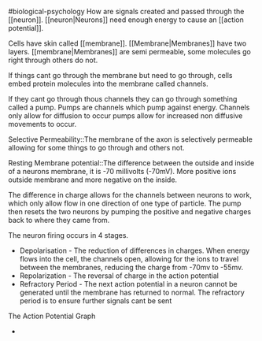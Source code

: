 #biological-psychology
How are signals created and passed through the [[neuron]]. [[neuron|Neurons]] need enough energy to cause an [[action potential]]. 

Cells have skin called [[membrane]]. [[Membrane|Membranes]] have two layers. [[membrane|Membranes]] are semi permeable, some molecules go right through others do not.

If things cant go through the membrane but need to go through, cells embed protein molecules into the membrane called channels. 

If they cant go through thous channels they can go through something called a pump. Pumps are channels which pump against energy. Channels only allow for diffusion to occur pumps allow for increased non diffusive movements to occur. 

Selective Permeability::The membrane of the axon is selectively permeable allowing for some things to go through and others not.
<!--SR:!2023-12-21,3,250-->

Resting Membrane potential::The difference between the outside and inside of a neurons membrane, it is -70 millivolts (-70mV). More positive ions outside membrane and more negative on the inside.
<!--SR:!2023-12-21,3,250-->

The difference in charge allows for the channels between neurons to work, which only allow flow in one direction of one type of particle. The pump then resets the two neurons by pumping the positive and negative charges back to where they came from.


The neuron firing occurs in 4 stages.
- Depolarisation - The reduction of differences in charges. When energy flows into the cell, the channels open, allowing for the ions to travel between the membranes, reducing the charge from -70mv to -55mv.
- Repolarization - The reversal of charge in the action potential
- Refractory Period - The next action potential in a neuron cannot be generated until the membrane has returned to normal. The refractory period is to ensure further signals cant be sent

The Action Potential Graph

- 